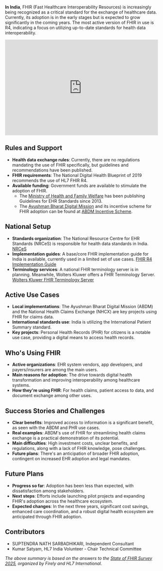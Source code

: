 **In India**, FHIR (Fast Healthcare Interoperability Resources) is increasingly being recognized as a critical standard for the exchange of healthcare data. Currently, its adoption is in the early stages but is expected to grow significantly in the coming years. The most active version of FHIR in use is R4, indicating a focus on utilizing up-to-date standards for health data interoperability.

<iframe width="100%" height="315" src="https://www.youtube.com/embed/videoseries?si=fr8eToE59k1BRVnF&amp;list=PLAPVWVA2xKFj8VFXbdM8AdfnIIQw0oCPX" title="YouTube video player" frameborder="0" allow="accelerometer; autoplay; clipboard-write; encrypted-media; gyroscope; picture-in-picture; web-share" referrerpolicy="strict-origin-when-cross-origin" allowfullscreen></iframe>

## Rules and Support

- **Health data exchange rules**: Currently, there are no regulations mandating the use of FHIR specifically, but guidelines and recommendations have been published.
- **FHIR requirements**: The National Digital Health Blueprint of 2019 recommends the use of HL7 FHIR R4.
- **Available funding**: Government funds are available to stimulate the adoption of FHIR.
  - The [Ministry of Health and Family Welfare](https://www.mohfw.gov.in/) has been publishing Guidelines for EHR Standards since 2013.
  - The [Ayushman Bharat Digital Mission](https://abdm.gov.in/) and its incentive scheme for FHIR adoption can be found at [ABDM Incentive Scheme](https://abdm.gov.in/dhis).

## National Setup

- **Standards organization**: The National Resource Centre for EHR Standards (NRCeS) is responsible for health data standards in India. [NRCeS](https://nrces.in/)
- **Implementation guides**: A base/core FHIR implementation guide for India is available, currently used in a limited set of use cases. [FHIR R4 Implementation Guide](https://www.nrces.in/ndhm/fhir/r4/index.html)
- **Terminology services**: A national FHIR terminology server is in planning. Meanwhile, Wolters Kluwer offers a FHIR Terminology Server. [Wolters Kluwer FHIR Terminology Server](https://www.wolterskluwer.com/en/solutions/health-language/fhir-terminology-server)

## Active Use Cases

- **Local implementations**: The Ayushman Bharat Digital Mission (ABDM) and the National Health Claims Exchange (NHCX) are key projects using FHIR for claims data.
- **International standards use**: India is utilizing the International Patient Summary standard.
- **Key projects**: Personal Health Records (PHR) for citizens is a notable use case, providing a digital means to access health records.

## Who's Using FHIR

- **Active organizations**: EHR system vendors, app developers, and payers/insurers are among the main users.
- **Main reasons for adoption**: The drive towards digital health transformation and improving interoperability among healthcare systems.
- **How they're using FHIR**: For health claims, patient access to data, and document exchange among other uses.

## Success Stories and Challenges

- **Clear benefits**: Improved access to information is a significant benefit, as seen with the ABDM and PHR use cases.
- **Real examples**: ABDM's use of FHIR for streamlining health claims exchange is a practical demonstration of its potential.
- **Main difficulties**: High investment costs, unclear benefits, and regulations, along with a lack of FHIR knowledge, pose challenges.
- **Future plans**: There's an anticipation of broader FHIR adoption, contingent on increased EHR adoption and legal mandates.

## Future Plans

- **Progress so far**: Adoption has been less than expected, with dissatisfaction among stakeholders.
- **Next steps**: Efforts include launching pilot projects and expanding FHIR's adoption across the healthcare ecosystem.
- **Expected changes**: In the next three years, significant cost savings, enhanced care coordination, and a robust digital health ecosystem are anticipated through FHIR adoption.

## Contributors

- SUPTENDRA NATH SARBADHIKARI, Independent Consultant
- Kumar Satyam, HL7 India Volunteer - Chair Technical Committee

*The above summary is based on the answers to the [State of FHIR Survey 2025](https://fire.ly/blog/the-state-of-fhir-in-2025/), organized by Firely and HL7 International.*